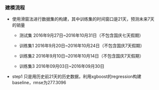 ### 建模流程
- 使用滑窗法进行数据集的构建，其中训练集的时间窗口是21天，预测未来7天的销量
    
  - 测试集 2016年9月27日~2016年10月31日（不包含国庆七天假期）
    
  - 训练集1 2016年9月20日~2016年10月24日（不包含国庆7天假期）

  - 训练集2 2016年9月10日~2016年10月14日（不包含国庆7天假期） 
  
  - 训练集3 2016年09月03日~2016年09月30日

- step1 只是用历史前21天的历史数据，利用xgboost的regression构建baseline，rmse为277.3096
